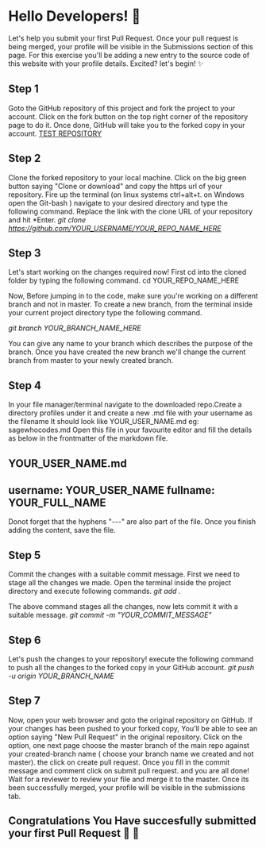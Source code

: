 # Hello Developers! :wave:	 
Let's help you submit your first Pull Request.
Once your pull request is being merged, your profile will be visible in the Submissions section of this page. For this exercise you'll be adding a new entry to the source code of this website with your profile details. Excited?  let's begin! :sparkles:
## Step 1
Goto the GitHub repository of this project and fork the project to your account. Click on the fork button on the top right corner of the repository page to do it. Once done, GitHub will take you to the forked copy in your account.
[TEST REPOSITORY](https://github.com/sagewhocodes/GIT-TESTING)
## Step 2
Clone the forked repository to your local machine. Click on the big green button saying "Clone or download" and copy the https url of your repository. Fire up the terminal (on linux systems ctrl+alt+t. on Windows open the Git-bash ) navigate to your desired directory and type the following command. Replace the link with the clone URL of your repository and hit *Enter.
*git clone https://github.com/YOUR_USERNAME/YOUR_REPO_NAME_HERE* 

## Step 3
Let's start working on the changes required now! First cd into the cloned folder by typing the following command.
cd YOUR_REPO_NAME_HERE

Now, Before jumping in to the code, make sure you're working on a different branch and not in master. To create a new branch, from the terminal inside your current project directory type the following command.

*git branch YOUR_BRANCH_NAME_HERE*

You can give any name to your branch which describes the purpose of the branch.
Once you have created the new branch we'll change the current branch from master to your newly created branch. 

## Step 4
In your  file manager/terminal navigate to the downloaded repo.Create a directory  profiles under it and create a new .md file with your username as the filename
It should look like YOUR_USER_NAME.md eg: sagewhocodes.md
Open this file in your favourite editor and fill the details as below in the frontmatter of the markdown file.

YOUR_USER_NAME.md
---
username: YOUR_USER_NAME
fullname: YOUR_FULL_NAME
---

Donot forget that the hyphens "---" are also part of the file. Once you finish adding the content, save the file.

## Step 5
Commit the changes with a suitable commit message. First we need to stage all the changes we made. Open the terminal inside the project directory and execute following commands.
*git add .*

The above command stages all the changes, now lets commit it with a suitable message.
*git commit -m "YOUR_COMMIT_MESSAGE"*

## Step 6
Let's push the changes to your repository! execute the following command to push all the changes to the forked copy in your GitHub account.
*git push -u origin YOUR_BRANCH_NAME*

## Step 7
Now, open your web browser and goto the original repository on GitHub. If your changes has been pushed to your forked copy, You'll be able to see an option saying "New Pull Request" in the original repository. Click on the option, one next page choose the master branch of the main repo against your created-branch name ( choose your branch name we created and not master). the click on create pull request. 
Once you fill in the commit message and comment click on submit pull request.
and you are all done!  
Wait for a reviewer to review your file and merge it to the master. Once its been successfully merged, your profile will be visible in the submissions tab. 

## Congratulations You Have succesfully submitted your first Pull Request :tada: :tada:
